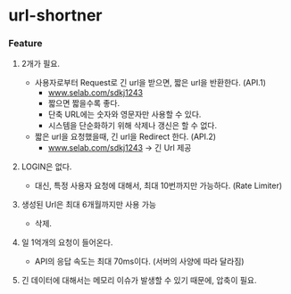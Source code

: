 # url-shortner

### Feature

1. 2개가 필요.
   - 사용자로부터 Request로 긴 url을 받으면, 짧은 url을 반환한다. (API.1)
     - www.selab.com/sdkj1243
     - 짧으면 짧을수록 좋다.
     - 단축 URL에는 숫자와 영문자만 사용할 수 있다.
     - 시스템을 단순화하기 위해 삭제나 갱신은 할 수 없다.
   - 짧은 url을 요청했을때, 긴 url을 Redirect 한다. (API.2)
     - www.selab.com/sdkj1243 -> 긴 Url 제공 

2. LOGIN은 없다.
   - 대신, 특정 사용자 요청에 대해서, 최대 10번까지만 가능하다. (Rate Limiter)

3. 생성된 Url은 최대 6개월까지만 사용 가능
   - 삭제. 

4. 일 1억개의 요청이 들어온다.
   - API의 응답 속도는 최대 70ms이다. (서버의 사양에 따라 달라짐)

5. 긴 데이터에 대해서는 메모리 이슈가 발생할 수 있기 때문에, 압축이 필요.

